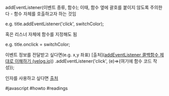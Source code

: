 addEventListener(이벤트 종류, 함수);
이때, 함수 옆에 괄호를 붙이지 않도록 주의한다 - 함수 자체를 호출하고자 하는 것임

e.g. 
title.addEventListener('click', switchColor);

혹은 리스너 자체에 함수를 지정해도 됨

e.g.
title.onclick = switchColor;

이벤트 정보를 전달받고 싶다면(e.g. x,y 좌표) [출처]([addEventListener 콜백함수 제대로 이해하기 (velog.io)](https://velog.io/@ywoosang/addEventListener-%EC%BD%9C%EB%B0%B1%ED%95%A8%EC%88%98-%EC%A0%9C%EB%8C%80%EB%A1%9C-%EC%9D%B4%ED%95%B4%ED%95%98%EA%B8%B0))
.addEventListener('click', (e)=>{여기에 함수 코드 작성});

인자를 사용하고 싶다면  [출처](http://daplus.net/javascript-addeventlistener-%EB%A6%AC%EC%8A%A4%EB%84%88-%ED%95%A8%EC%88%98%EC%97%90-%EC%9D%B8%EC%88%98%EB%A5%BC-%EC%A0%84%EB%8B%AC%ED%95%98%EB%8A%94-%EB%B0%A9%EB%B2%95%EC%9D%80-%EB%AC%B4%EC%97%87/)


#javascript #howto #readings 
